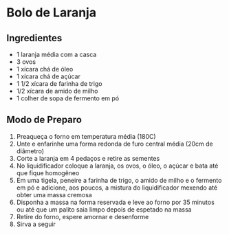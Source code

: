 # Bolo de Laranja
## Ingredientes
* 1 laranja média com a casca
* 3 ovos
* 1 xícara chá de óleo
* 1 xícara chá de açúcar
* 1 1/2 xícara de farinha de trigo
* 1/2 xícara de amido de milho
* 1 colher de sopa de fermento em pó

## Modo de Preparo

1. Preaqueça o forno em temperatura média (180C)
1. Unte e enfarinhe uma forma redonda de furo central média (20cm de diâmetro)
1. Corte a laranja em 4 pedaços e retire as sementes
1. No liquidificador coloque a laranja, os ovos, o óleo, o açúcar e bata até que fique homogêneo
1. Em uma tigela, peneire a farinha de trigo, o amido de milho e o fermento em pó e adicione, aos poucos, a mistura do liquidificador mexendo até obter uma massa cremosa
1. Disponha a massa na forma reservada e leve ao forno por 35 minutos ou até que um palito saia limpo depois de espetado na massa
1. Retire do forno, espere amornar e desenforme
1. Sirva a seguir